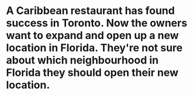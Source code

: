 # A Caribbean restaurant has found success in Toronto. Now the owners want to expand and open up a new location in Florida. They're not sure about which neighbourhood in Florida they should open their new location. 


